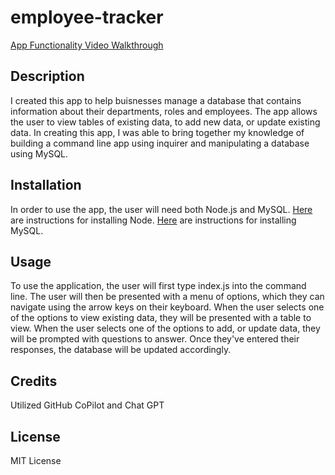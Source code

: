 # employee-tracker

[App Functionality Video Walkthrough](https://drive.google.com/file/d/1HDOIGnfXFbBVxUqxs_ObEhWPhmMXFyCZ/view?usp=sharing)

## Description

I created this app to help buisnesses manage a database that contains information about their departments, roles and employees. The app allows the user to view tables of existing data, to add new data, or update existing data. In creating this app, I was able to bring together my knowledge of building a command line app using inquirer and manipulating a database using MySQL. 

## Installation

In order to use the app, the user will need both Node.js and MySQL. [Here](https://nodejs.org/en/learn/getting-started/how-to-install-nodejs) are instructions for installing Node. [Here](https://coding-boot-camp.github.io/full-stack/mysql/mysql-installation-guide) are instructions for installing MySQL.

## Usage

To use the application, the user will first type index.js into the command line. The user will then be presented with a menu of options, which they can navigate using the arrow keys on their keyboard. When the user selects one of the options to view existing data, they will be presented with a table to view. When the user selects one of the options to add, or update data, they will be prompted with questions to answer. Once they've entered their responses, the database will be updated accordingly.

## Credits

Utilized GitHub CoPilot and Chat GPT

## License

MIT License



